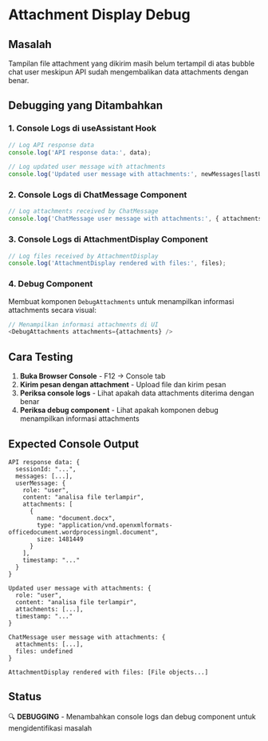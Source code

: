 # Attachment Display Debug

## Masalah
Tampilan file attachment yang dikirim masih belum tertampil di atas bubble chat user meskipun API sudah mengembalikan data attachments dengan benar.

## Debugging yang Ditambahkan

### 1. Console Logs di useAssistant Hook
```typescript
// Log API response data
console.log('API response data:', data);

// Log updated user message with attachments
console.log('Updated user message with attachments:', newMessages[lastUserIndex]);
```

### 2. Console Logs di ChatMessage Component
```typescript
// Log attachments received by ChatMessage
console.log('ChatMessage user message with attachments:', { attachments, files });
```

### 3. Console Logs di AttachmentDisplay Component
```typescript
// Log files received by AttachmentDisplay
console.log('AttachmentDisplay rendered with files:', files);
```

### 4. Debug Component
Membuat komponen `DebugAttachments` untuk menampilkan informasi attachments secara visual:

```typescript
// Menampilkan informasi attachments di UI
<DebugAttachments attachments={attachments} />
```

## Cara Testing

1. **Buka Browser Console** - F12 → Console tab
2. **Kirim pesan dengan attachment** - Upload file dan kirim pesan
3. **Periksa console logs** - Lihat apakah data attachments diterima dengan benar
4. **Periksa debug component** - Lihat apakah komponen debug menampilkan informasi attachments

## Expected Console Output

```
API response data: {
  sessionId: "...",
  messages: [...],
  userMessage: {
    role: "user",
    content: "analisa file terlampir",
    attachments: [
      {
        name: "document.docx",
        type: "application/vnd.openxmlformats-officedocument.wordprocessingml.document",
        size: 1481449
      }
    ],
    timestamp: "..."
  }
}

Updated user message with attachments: {
  role: "user",
  content: "analisa file terlampir",
  attachments: [...],
  timestamp: "..."
}

ChatMessage user message with attachments: {
  attachments: [...],
  files: undefined
}

AttachmentDisplay rendered with files: [File objects...]
```

## Status
🔍 **DEBUGGING** - Menambahkan console logs dan debug component untuk mengidentifikasi masalah

